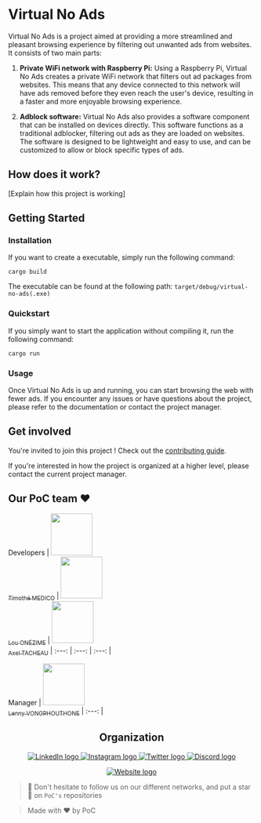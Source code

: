 # Virtual No Ads

Virtual No Ads is a project aimed at providing a more streamlined and pleasant browsing experience by filtering out unwanted ads from websites. It consists of two main parts:

1) **Private WiFi network with Raspberry Pi:** Using a Raspberry Pi, Virtual No Ads creates a private WiFi network that filters out ad packages from websites. This means that any device connected to this network will have ads removed before they even reach the user's device, resulting in a faster and more enjoyable browsing experience.

2) **Adblock software:** Virtual No Ads also provides a software component that can be installed on devices directly. This software functions as a traditional adblocker, filtering out ads as they are loaded on websites. The software is designed to be lightweight and easy to use, and can be customized to allow or block specific types of ads.

## How does it work?

[Explain how this project is working]

## Getting Started

### Installation

If you want to create a executable, simply run the following command:

```
cargo build
```

The executable can be found at the following path: `target/debug/virtual-no-ads(.exe)`

### Quickstart

If you simply want to start the application without compiling it, run the following command:

```
cargo run
```

### Usage

Once Virtual No Ads is up and running, you can start browsing the web with fewer ads. If you encounter any issues or have questions about the project, please refer to the documentation or contact the project manager.

## Get involved

You're invited to join this project ! Check out the [contributing guide](./CONTRIBUTING.md).

If you're interested in how the project is organized at a higher level, please contact the current project manager.

## Our PoC team ❤️

Developers
| [<img src="https://github.com/Baragouin.png?size=85" width=85><br><sub>Timothé MEDICO</sub>](https://github.com/Baragouin) | [<img src="https://github.com/louonezime.png?size=85" width=85><br><sub>Lou ONÉZIME</sub>](https://github.com/louonezime) | [<img src="https://github.com/Igoatyouu.png?size=85" width=85><br><sub>Axel TACHEAU</sub>](https://github.com/Igoatyouu)
| :---: | :---: | :---: |

Manager
| [<img src="https://github.com/lennyvong.png?size=85" width=85><br><sub>Lenny VONGPHOUTHONE</sub>](https://github.com/lennyvong)
| :---: |

<h2 align=center>
Organization
</h2>

<p align='center'>
    <a href="https://www.linkedin.com/company/pocinnovation/mycompany/">
        <img src="https://img.shields.io/badge/LinkedIn-0077B5?style=for-the-badge&logo=linkedin&logoColor=white" alt="LinkedIn logo">
    </a>
    <a href="https://www.instagram.com/pocinnovation/">
        <img src="https://img.shields.io/badge/Instagram-E4405F?style=for-the-badge&logo=instagram&logoColor=white" alt="Instagram logo"
>
    </a>
    <a href="https://twitter.com/PoCInnovation">
        <img src="https://img.shields.io/badge/Twitter-1DA1F2?style=for-the-badge&logo=twitter&logoColor=white" alt="Twitter logo">
    </a>
    <a href="https://discord.com/invite/Yqq2ADGDS7">
        <img src="https://img.shields.io/badge/Discord-7289DA?style=for-the-badge&logo=discord&logoColor=white" alt="Discord logo">
    </a>
</p>
<p align=center>
    <a href="https://www.poc-innovation.fr/">
        <img src="https://img.shields.io/badge/WebSite-1a2b6d?style=for-the-badge&logo=GitHub Sponsors&logoColor=white" alt="Website logo">
    </a>
</p>

> 🚀 Don't hesitate to follow us on our different networks, and put a star 🌟 on `PoC's` repositories

> Made with ❤️ by PoC
